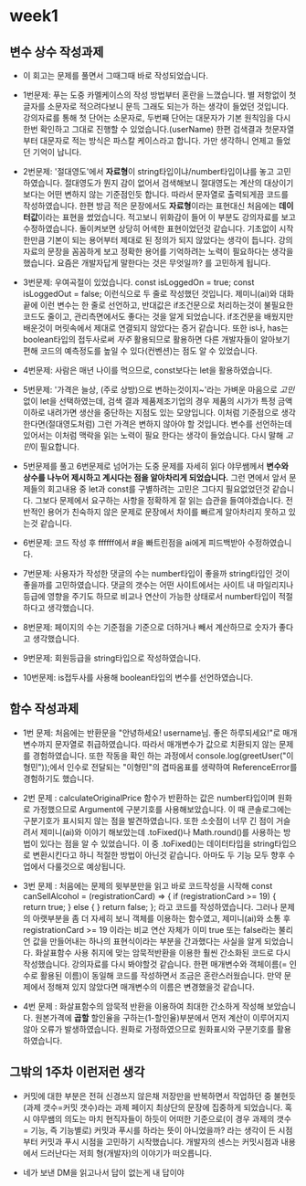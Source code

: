 # week1

## 변수 상수 작성과제

- 이 회고는 문제를 풀면서 그때그때 바로 작성되었습니다.

- 1번문제: 푸는 도중 카멜케이스의 작성 방법부터 혼란을 느꼈습니다. 별 저항없이 첫글자를 소문자로 적으려다보니 문득 그래도 되는가 하는 생각이 들었던 것입니다. 강의자료를 통해 첫 단어는 소문자로, 두번째 단어는 대문자가 기본 원칙임을 다시 한번 확인하고 그대로 진행할 수 있었습니다.(userName) 한편 검색결과 첫문자열부터 대문자로 적는 방식은 파스칼 케이스라고 합니다. 가만 생각하니 언제고 들었던 기억이 납니다.

- 2번문제: '절대영도'에서 **자료형**이 string타입이냐/number타입이냐를 놓고 고민하였습니다. 절대영도가 뭔지 감이 없어서 검색해보니 절대영도는 계산의 대상이기 보다는 어떤 변하지 않는 기준점인듯 합니다. 따라서 문자열로 출력되게끔 코드를 작성하였습니다. 한편 방금 적은 문장에서도 **자료형**이라는 표현대신 처음에는 **데이터값**이라는 표현을 썼었습니다. 적고보니 위화감이 들어 이 부분도 강의자료를 보고 수정하였습니다. 돌이켜보면 상당히 어색한 표현이었던것 같습니다. 기초없이 시작한만큼 기본이 되는 용어부터 제대로 된 정의가 되지 않았다는 생각이 듭니다. 강의자료의 문장을 꼼꼼하게 보고 정확한 용어를 기억하려는 노력이 필요하다는 생각을 했습니다. 요즘은 개발자답게 말한다는 것은 무엇일까? 를 고민하게 됩니다.

- 3번문제: 우여곡절이 있었습니다.
  const isLoggedOn = true;
  const isLoggedOut = false;
  이런식으로 두 줄로 작성했던 것입니다. 제미니(ai)와 대화끝에 이런 변수는 한 줄로 선언하고, 반대값은 if조건문으로 처리하는것이 불필요한 코드도 줄이고, 관리측면에서도 좋다는 것을 알게 되었습니다. if조건문을 배웠지만 배운것이 머릿속에서 제대로 연결되지 않았다는 증거 같습니다. 또한 is나, has는 boolean타입의 접두사로써 _자주_ 활용되므로 활용하면 다른 개발자들이 알아보기 편해 코드의 예측정도를 높일 수 있다(컨벤션)는 점도 알 수 있었습니다.

- 4번문제: 사람은 매년 나이를 먹으므로, const보다는 let을 활용하였습니다.

- 5번문제: '가격은 늘상, (주로 상방)으로 변하는것이지~'라는 가벼운 마음으로 *고민*없이 let을 선택하였는데, 검색 결과 제품제조기업의 경우 제품의 시가가 특정 금액 이하로 내려가면 생산을 중단하는 지점도 있는 모양입니다. 이처럼 기준점으로 생각한다면(절대영도처럼) 그런 가격은 변하지 않아야 할 것입니다. 변수를 선언하는데 있어서는 이처럼 맥락을 읽는 노력이 필요 한다는 생각이 들었습니다. 다시 말해 *고민*이 필요합니다.

- 5번문제를 풀고 6번문제로 넘어가는 도중 문제를 자세히 읽다 야무쌤께서 **변수와 상수를 나누어 제시하고 계시다는 점을 알아차리게 되었습니다.** 그런 면에서 앞서 문제들의 회고내용 중 let과 const를 구별하려는 고민은 그다지 필요없었던것 같습니다. 그보다 문제에서 요구하는 사항을 정확하게 잘 읽는 습관을 들여야겠습니다. 전반적인 용어가 친숙하지 않은 문제로 문장에서 차이를 빠르게 알아차리지 못하고 있는것 같습니다.

- 6번문제: 코드 작성 후 ffffff에서 #을 빠트린점을 ai에게 피드백받아 수정하였습니다.

- 7번문제: 사용자가 작성한 댓글의 수는 number타입이 좋을까 string타입인 것이 좋을까를 고민하였습니다. 댓글의 갯수는 어떤 사이트에서는 사이트 내 마일리지나 등급에 영향을 주기도 하므로 비교나 연산이 가능한 상태로서 number타입이 적절하다고 생각했습니다.

- 8번문제: 페이지의 수는 기준점을 기준으로 더하거나 빼서 계산하므로 숫자가 좋다고 생각했습니다.

- 9번문제: 회원등급을 string타입으로 작성하였습니다.

- 10번문제: is접두사를 사용해 boolean타입의 변수를 선언하였습니다.

## 함수 작성과제

- 1번 문제:
  처음에는 반환문을 "안녕하세요! username님. 좋은 하루되세요!"로 매개변수까지 문자열로 취급하였습니다. 따라서 매개변수가 값으로 치환되지 않는 문제를 경험하였습니다.
  또한 작동을 확인 하는 과정에서 console.log(greetUser("이형민"));에서 인수로 전달되는 "이형민"의 겹따옴표를 생략하여 ReferenceError를 경험하기도 했습니다.

- 2번 문제 :
  calculateOriginalPrice 함수가 반환하는 값은 number타입이며 원화로 가정했으므로 Argument에 구분기호를 사용해보았습니다. 이 때 콘솔로그에는 구분기호가 표시되지 않는 점을 발견하였습니다. 또한 소숫점이 너무 긴 점이 거슬려서 제미니(ai)와 이야기 해보았는데 .toFixed()나 Math.round()를 사용하는 방법이 있다는 점을 알 수 있었습니다. 이 중 .toFixed()는 데이터타입을 string타입으로 변환시킨다고 하니 적절한 방법이 아닌것 같습니다. 아마도 두 기능 모두 향후 수업에서 다룰것으로 예상됩니다.

- 3번 문제 : 처음에는 문제의 윗부분만을 읽고 바로 코드작성을 시작해
  const canSellAlcohol = (registrationCard) => {
  if (registrationCard >= 19) {
  return true;
  } else {
  }
  return false;
  };
  라고 코드를 작성하였습니다. 그러나 문제의 아랫부분을 좀 더 자세히 보니 객체를 이용하는 함수였고, 제미니(ai)와 소통 후 registrationCard >= 19 이라는 비교 연산 자체가 이미 true 또는 false라는 불리언 값을 만들어내는 하나의 표현식이라는 부분을 간과했다는 사실을 알게 되었습니다. 화살표함수 사용 취지에 맞는 암묵적반환을 이용한 훨씬 간소화된 코드로 다시 작성했습니다. 강의자료를 다시 봐야할것 같습니다. 한편 매개변수와 객체이름(= 인수로 활용된 이름)이 동일해 코드를 작성하면서 조금은 혼란스러웠습니다. 만약 문제에서 정해져 있지 않았다면 매개변수의 이름은 변경했을것 같습니다.

- 4번 문제 : 화살표함수의 암묵적 반환을 이용하여 최대한 간소하게 작성해 보았습니다. 원본가격에 **곱할** 할인율을 구하는(1-할인율)부분에서 먼저 계산이 이루어지지 않아 오류가 발생하였습니다. 원화로 가정하였으므로 원화표시와 구분기호를 활용하였습니다.

## 그밖의 1주차 이런저런 생각

- 커밋에 대한 부분은 전혀 신경쓰지 않은채 저장만을 반복하면서 작업하던 중 불현듯 (과제 갯수=커밋 갯수)라는 과제 페이지 최상단의 문장에 집중하게 되었습니다. 혹시 야무쌤의 의도는 마치 현직자들이 하듯이 어떠한 기준으로(이 경우 과제의 갯수 = 기능, 즉 기능별로) 커밋과 푸시를 하라는 뜻이 아니었을까? 라는 생각이 든 시점부터 커밋과 푸시 시점을 고민하기 시작했습니다. 개발자의 센스는 커밋시점과 내용에서 드러난다는 저희 형(개발자)의 이야기가 떠오릅니다.

- 네가 보낸 DM을 읽고나서 답이 없는게 내 답이야
